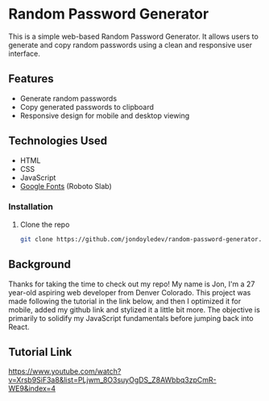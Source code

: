 # Random Password Generator

This is a simple web-based Random Password Generator. It allows users to generate and copy random passwords using a clean and responsive user interface.

## Features

- Generate random passwords
- Copy generated passwords to clipboard
- Responsive design for mobile and desktop viewing

## Technologies Used

- HTML
- CSS
- JavaScript
- [Google Fonts](https://fonts.google.com/) (Roboto Slab)

### Installation

1. Clone the repo
   ```sh
   git clone https://github.com/jondoyledev/random-password-generator.git

## Background

Thanks for taking the time to check out my repo! My name is Jon, I'm a 27 year-old aspiring web developer from Denver Colorado. This project was made following the tutorial in the link below, and then I optimized it for mobile, added my github link and stylized it a little bit more. The objective is primarily to solidify my JavaScript fundamentals before jumping back into React.

## Tutorial Link 

https://www.youtube.com/watch?v=Xrsb9SiF3a8&list=PLjwm_8O3suyOgDS_Z8AWbbq3zpCmR-WE9&index=4
